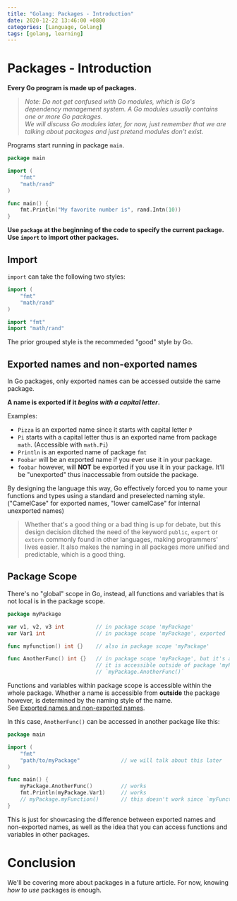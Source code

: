 ```yaml
---
title: "Golang: Packages - Introduction"
date: 2020-12-22 13:46:00 +0800
categories: [Language, Golang]
tags: [golang, learning]
---
```


# Packages - Introduction

__Every Go program is made up of packages.__

> _Note: Do not get confused with Go modules, which is Go's dependency management_
> _system. A Go modules usually contains one or more Go packages._  
> _We will discuss Go modules later, for now, just remember that we are talking about_
> _packages and just pretend modules don't exist._

Programs start running in package `main`.

```go
package main

import (
	"fmt"
	"math/rand"
)

func main() {
	fmt.Println("My favorite number is", rand.Intn(10))
}
```
__Use `package` at the beginning of the code to specify the current package.__  
__Use `import` to import other packages.__


## Import

`import` can take the following two styles:
```go
import (
	"fmt"
	"math/rand"
)
```
```go
import "fmt"
import "math/rand"
```
The prior grouped style is the recommeded "good" style by Go.


## Exported names and non-exported names

In Go packages, only exported names can be accessed outside the same package.

__A name is exported if it *begins with a capital letter*.__

Examples:
- `Pizza` is an exported name since it starts with capital letter `P`
- `Pi` starts with a capital letter thus is an exported name from package `math`.
	(Accessible with `math.Pi`)
- `Println` is an exported name of package `fmt`
- `Foobar` will be an exported name if you ever use it in your 
	package.
- `foobar` however, will **NOT** be exported if you use it in your package. It'll be 
	"unexported" thus inaccessable from outside the package.

By designing the language this way, Go effectively forced you to name your functions
 and types using a standard and preselected naming style.  
("CamelCase" for exported names, "lower camelCase" for internal unexported names)

> Whether that's a good thing or a bad thing is up for debate, but this design
> decision ditched the need of the keyword `public`, `export` or `extern` commonly
> found in other languages, making programmers' lives easier. It also makes the naming
> in all packages more unified and predictable, which is a good thing.


## Package Scope

There's no "global" scope in Go, instead, all functions and variables that is not local is
in the package scope.

```go
package myPackage

var v1, v2, v3 int			// in package scope 'myPackage'
var Var1 int				// in package scope 'myPackage', exported

func myfunction() int {}    // also in package scope 'myPackage'

func AnotherFunc() int {}	// in package scope 'myPackage', but it's also "exported" so 
							// it is accessible outside of package 'myPackage' by using
							// `myPackage.AnotherFunc()`
```

Functions and variables within package scope is accessible within the whole package.
Whether a name is accessible from **outside** the package however, is determined by the
naming style of the name.  
See [Exported names and non-exported names](#exported-names-and-non-exported-names).

In this case, `AnotherFunc()` can be accessed in another package like this: 
```go
package main

import (
	"fmt"
	"path/to/myPackage"				// we will talk about this later
)

func main() {
	myPackage.AnotherFunc()			// works
	fmt.Println(myPackage.Var1)		// works
	// myPackage.myFunction()		// this doesn't work since `myFunction` is not exported
}
```
This is just for showcasing the difference between exported names and non-exported names,
as well as the idea that you can access functions and variables in other packages.

# Conclusion

We'll be covering more about packages in a future article. For now, knowing _how to use_
packages is enough.
